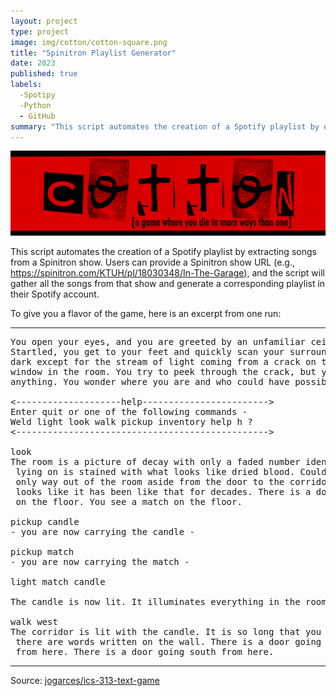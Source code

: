 ```yaml
---
layout: project
type: project
image: img/cotton/cotton-square.png
title: "Spinitron Playlist Generator"
date: 2023
published: true
labels:
  -Spotipy
  -Python
  - GitHub
summary: "This script automates the creation of a Spotify playlist by extracting songs from a Spinitron show."
---
```


<img class="img-fluid" src="../img/cotton/cotton-header.png">

This script automates the creation of a Spotify playlist by extracting songs from a Spinitron show. Users can provide a Spinitron show URL (e.g., https://spinitron.com/KTUH/pl/18030348/In-The-Garage), and the script will gather all the songs from that show and generate a corresponding playlist in their Spotify account.

To give you a flavor of the game, here is an excerpt from one run:

<hr>

<pre>
You open your eyes, and you are greeted by an unfamiliar ceiling.
Startled, you get to your feet and quickly scan your surroundings. It's
dark except for the stream of light coming from a crack on the only boarded
window in the room. You try to peek through the crack, but you cannot see
anything. You wonder where you are and who could have possibly brought you here.

<--------------------help------------------------>
Enter quit or one of the following commands -
Weld light look walk pickup inventory help h ?
<------------------------------------------------>

look
The room is a picture of decay with only a faded number identifying it as room-4. The bed you were
 lying on is stained with what looks like dried blood. Could it be your blood? No - it is not. The
 only way out of the room aside from the door to the corridor is a window that is boarded shut. It
 looks like it has been like that for decades. There is a door going west from here. You see a candle
 on the floor. You see a match on the floor.

pickup candle
- you are now carrying the candle -

pickup match
- you are now carrying the match -

light match candle

The candle is now lit. It illuminates everything in the room.

walk west
The corridor is lit with the candle. It is so long that you cannot see to the end. You notice that
 there are words written on the wall. There is a door going east from here. There is a way going north
 from here. There is a door going south from here.
</pre>

<hr>

Source: <a href="https://github.com/jogarces/ics-313-text-game"><i class="large github icon "></i>jogarces/ics-313-text-game</a>
